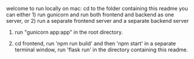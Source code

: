 welcome
to run locally on mac:
cd to the folder containing this readme
you can either 1) run gunicorn and run both frontend and backend as one server,
or 2) run a separate frontend server and a separate backend server

1) run "gunicorn app:app" in the root directory.

2) cd frontend, run 'npm run build' and then 'npm start'
in a separate terminal window, run 'flask run' in the directory containing this readme.